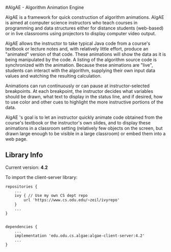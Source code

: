 #AlgAE  - Algorithm Animation Engine

AlgAE   is   a  framework   for   quick   construction  of   algorithm
animations. AlgAE  is aimed at computer science  instructors who teach courses
in programming and data structures either for distance students 
(web-based) or in live classrooms using projectors  to  display  computer video  output.

AlgAE allows the instructor to take typical Java code from a course's
textbook or lecture notes and, with relatively little effort, produce
an "animated" version of that code. These animations will show the
data as it is being manipulated by the code. A listing of the
algorithm source code is synchronized with the animation. Because
these animations are "live", students can interact with the algorithm,
supplying their own input data values and watching the resulting
calculation.

Animations can run continuously or can pause at instructor-selected
breakpoints. At each breakpoint, the instructor decides what variables
should be drawn, what text to display in the status line, and if
desired, how to use color and other cues to highlight the more
instructive portions of the data.

AlgAE 's goal is to let an instructor quickly animate code obtained
from the course's textbook or the instructor's own slides, and to
display these animations in a classroom setting (relatively few
objects on the screen, but drawn large enough to be visible in a large
classroom) or embed them into a web page.

## Library Info

Current version: **4.2**

To import the client-server library:

```
repositories {
    ...
    ivy { // Use my own CS dept repo
        url 'https://www.cs.odu.edu/~zeil/ivyrepo'
    }
    ...         
}


dependencies {
    ...
    implementation 'edu.odu.cs.algae:algae-client-server:4.2'
    ...
}
```


